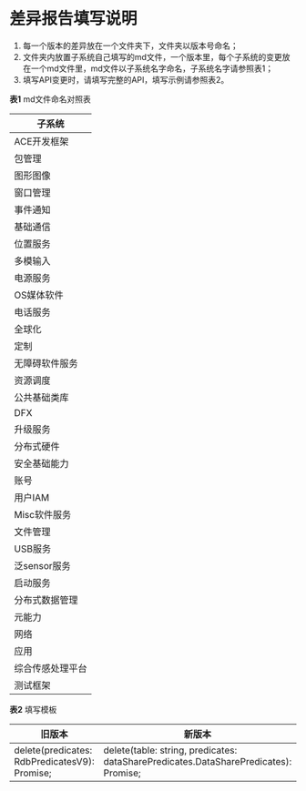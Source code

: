 # 差异报告填写说明

1. 每一个版本的差异放在一个文件夹下，文件夹以版本号命名；
2. 文件夹内放置子系统自己填写的md文件，一个版本里，每个子系统的变更放在一个md文件里，md文件以子系统名字命名，子系统名字请参照表1；
3. 填写API变更时，请填写完整的API，填写示例请参照表2。

**表1** md文件命名对照表

| 子系统           |
| ---------------- |
| ACE开发框架      |
| 包管理           |
| 图形图像         |
| 窗口管理         |
| 事件通知         |
| 基础通信         |
| 位置服务         |
| 多模输入         |
| 电源服务         |
| OS媒体软件       |
| 电话服务         |
| 全球化           |
| 定制             |
| 无障碍软件服务   |
| 资源调度         |
| 公共基础类库     |
| DFX              |
| 升级服务         |
| 分布式硬件       |
| 安全基础能力     |
| 账号             |
| 用户IAM          |
| Misc软件服务     |
| 文件管理         |
| USB服务          |
| 泛sensor服务     |
| 启动服务         |
| 分布式数据管理   |
| 元能力           |
| 网络             |
| 应用             |
| 综合传感处理平台 |
| 测试框架         |

**表2** 填写模板

| 旧版本                                                | 新版本                                                       | 文件                |
| ----------------------------------------------------- | ------------------------------------------------------------ | ------------------- |
| delete(predicates: RdbPredicatesV9): Promise<number>; | delete(table: string, predicates: dataSharePredicates.DataSharePredicates): Promise<number>; | @ohos.data.rdb.d.ts |


